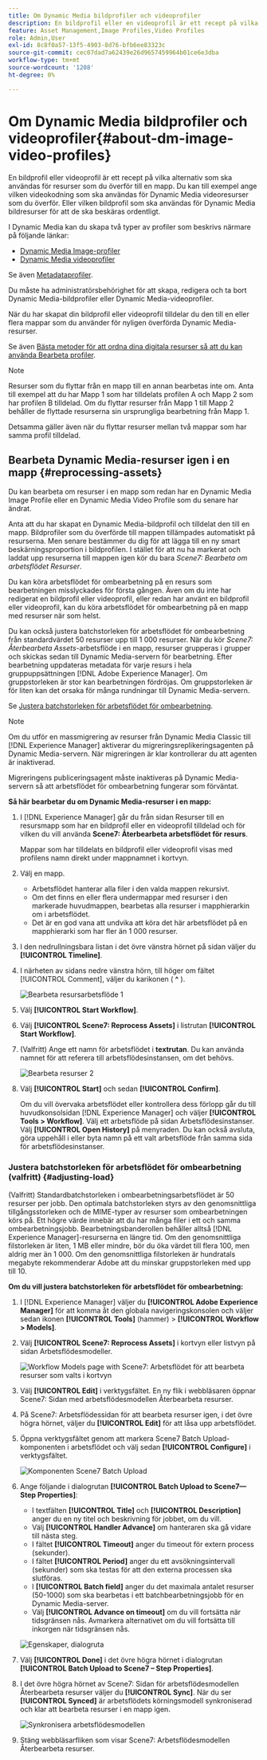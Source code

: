 ```yaml
---
title: Om Dynamic Media bildprofiler och videoprofiler
description: En bildprofil eller en videoprofil är ett recept på vilka alternativ som ska användas för resurser som du överför till en mapp. Du kan till exempel ange vilken videokodning som ska användas för Dynamic Media videoresurser som du överför. Eller vilken bildprofil som ska användas för Dynamic Media bildresurser för att de ska beskäras ordentligt.
feature: Asset Management,Image Profiles,Video Profiles
role: Admin,User
exl-id: 8c8f0a57-13f5-4903-8d76-bfb6ee83323c
source-git-commit: cec07dad7a62439e26d9657459964b01ce6e3dba
workflow-type: tm+mt
source-wordcount: '1208'
ht-degree: 0%

---
```


# Om Dynamic Media bildprofiler och videoprofiler{#about-dm-image-video-profiles}

En bildprofil eller videoprofil är ett recept på vilka alternativ som ska användas för resurser som du överför till en mapp. Du kan till exempel ange vilken videokodning som ska användas för Dynamic Media videoresurser som du överför. Eller vilken bildprofil som ska användas för Dynamic Media bildresurser för att de ska beskäras ordentligt.

I Dynamic Media kan du skapa två typer av profiler som beskrivs närmare på följande länkar:

* [Dynamic Media Image-profiler](/help/assets/dynamic-media/image-profiles.md)
* [Dynamic Media videoprofiler](/help/assets/dynamic-media/video-profiles.md)

Se även [Metadataprofiler](/help/assets/metadata-profiles.md).

Du måste ha administratörsbehörighet för att skapa, redigera och ta bort Dynamic Media-bildprofiler eller Dynamic Media-videoprofiler.

När du har skapat din bildprofil eller videoprofil tilldelar du den till en eller flera mappar som du använder för nyligen överförda Dynamic Media-resurser.

Se även [Bästa metoder för att ordna dina digitala resurser så att du kan använda Bearbeta profiler](/help/assets/organize-assets.md).


>[!NOTE]
>
>Resurser som du flyttar från en mapp till en annan bearbetas inte om. Anta till exempel att du har Mapp 1 som har tilldelats profilen A och Mapp 2 som har profilen B tilldelad. Om du flyttar resurser från Mapp 1 till Mapp 2 behåller de flyttade resurserna sin ursprungliga bearbetning från Mapp 1.
>
>Detsamma gäller även när du flyttar resurser mellan två mappar som har samma profil tilldelad.

## Bearbeta Dynamic Media-resurser igen i en mapp {#reprocessing-assets}

Du kan bearbeta om resurser i en mapp som redan har en Dynamic Media Image Profile eller en Dynamic Media Video Profile som du senare har ändrat.

Anta att du har skapat en Dynamic Media-bildprofil och tilldelat den till en mapp. Bildprofiler som du överförde till mappen tillämpades automatiskt på resurserna. Men senare bestämmer du dig för att lägga till en ny smart beskärningsproportion i bildprofilen. I stället för att nu ha markerat och laddat upp resurserna till mappen igen kör du bara *Scene7: Bearbeta om arbetsflödet Resurser*.

Du kan köra arbetsflödet för ombearbetning på en resurs som bearbetningen misslyckades för första gången. Även om du inte har redigerat en bildprofil eller videoprofil, eller redan har använt en bildprofil eller videoprofil, kan du köra arbetsflödet för ombearbetning på en mapp med resurser när som helst.

Du kan också justera batchstorleken för arbetsflödet för ombearbetning från standardvärdet 50 resurser upp till 1 000 resurser. När du kör _Scene7: Återbearbeta Assets_-arbetsflöde i en mapp, resurser grupperas i grupper och skickas sedan till Dynamic Media-servern för bearbetning. Efter bearbetning uppdateras metadata för varje resurs i hela gruppuppsättningen [!DNL Adobe Experience Manager]. Om gruppstorleken är stor kan bearbetningen fördröjas. Om gruppstorleken är för liten kan det orsaka för många rundningar till Dynamic Media-servern.

Se [Justera batchstorleken för arbetsflödet för ombearbetning](#adjusting-load).

>[!NOTE]
>
>Om du utför en massmigrering av resurser från Dynamic Media Classic till [!DNL Experience Manager] aktiverar du migreringsreplikeringsagenten på Dynamic Media-servern. När migreringen är klar kontrollerar du att agenten är inaktiverad.
>
>Migreringens publiceringsagent måste inaktiveras på Dynamic Media-servern så att arbetsflödet för ombearbetning fungerar som förväntat.

<!-- LEAVE IN PLACE, MAY BE USED IN THE FUTURE

Batch size is the number of assets that are amalgamated into a single IPS (Dynamic Media’s Image Production System) job. When you run the Scene7: Reprocess Assets workflow, the job is triggered on IPS. The number of IPS jobs that are triggered is based on the total number of assets in the folder, divided by the batch size. For example, suppose you had a folder with 150 assets and a batch size of 50. In this case, three IPS jobs are triggered. The assets are updated when the entire batch size (50 in our example) is processed in IPS. The job then moves onto the next IPS job and so on until complete. If you increase the batch size, you may notice a longer delay with assets getting updated. 

-->

**Så här bearbetar du om Dynamic Media-resurser i en mapp:**

1. I [!DNL Experience Manager] går du från sidan Resurser till en resursmapp som har en bildprofil eller en videoprofil tilldelad och för vilken du vill använda **Scene7: Återbearbeta arbetsflödet för resurs**.

   Mappar som har tilldelats en bildprofil eller videoprofil visas med profilens namn direkt under mappnamnet i kortvyn.

1. Välj en mapp.

   * Arbetsflödet hanterar alla filer i den valda mappen rekursivt.
   * Om det finns en eller flera undermappar med resurser i den markerade huvudmappen, bearbetas alla resurser i mapphierarkin om i arbetsflödet.
   * Det är en god vana att undvika att köra det här arbetsflödet på en mapphierarki som har fler än 1 000 resurser.

1. I den nedrullningsbara listan i det övre vänstra hörnet på sidan väljer du **[!UICONTROL Timeline]**.
1. I närheten av sidans nedre vänstra hörn, till höger om fältet [!UICONTROL Comment], väljer du karikonen ( **^** ).

   ![Bearbeta resursarbetsflöde 1](/help/assets/dynamic-media/assets/reprocess-assets1.png)

1. Välj **[!UICONTROL Start Workflow]**.
1. Välj **[!UICONTROL Scene7: Reprocess Assets]** i listrutan **[!UICONTROL Start Workflow]**.
1. (Valfritt) Ange ett namn för arbetsflödet i **textrutan**. Du kan använda namnet för att referera till arbetsflödesinstansen, om det behövs.

   ![Bearbeta resurser 2](/help/assets/dynamic-media/assets/reprocess-assets2.png)

1. Välj **[!UICONTROL Start]** och sedan **[!UICONTROL Confirm]**.

   Om du vill övervaka arbetsflödet eller kontrollera dess förlopp går du till huvudkonsolsidan [!DNL Experience Manager] och väljer **[!UICONTROL Tools > Workflow]**. Välj ett arbetsflöde på sidan Arbetsflödesinstanser. Välj **[!UICONTROL Open History]** på menyraden. Du kan också avsluta, göra uppehåll i eller byta namn på ett valt arbetsflöde från samma sida för arbetsflödesinstanser.

### Justera batchstorleken för arbetsflödet för ombearbetning (valfritt) {#adjusting-load}

(Valfritt) Standardbatchstorleken i ombearbetningsarbetsflödet är 50 resurser per jobb. Den optimala batchstorleken styrs av den genomsnittliga tillgångsstorleken och de MIME-typer av resurser som ombearbetningen körs på. Ett högre värde innebär att du har många filer i ett och samma ombearbetningsjobb. Bearbetningsbanderollen behåller alltså [!DNL Experience Manager]-resurserna en längre tid. Om den genomsnittliga filstorleken är liten, 1 MB eller mindre, bör du öka värdet till flera 100, men aldrig mer än 1 000. Om den genomsnittliga filstorleken är hundratals megabyte rekommenderar Adobe att du minskar gruppstorleken med upp till 10.

**Om du vill justera batchstorleken för arbetsflödet för ombearbetning:**

1. I [!DNL Experience Manager] väljer du **[!UICONTROL Adobe Experience Manager]** för att komma åt den globala navigeringskonsolen och väljer sedan ikonen **[!UICONTROL Tools]** (hammer) > **[!UICONTROL Workflow > Models]**.
1. Välj **[!UICONTROL Scene7: Reprocess Assets]** i kortvyn eller listvyn på sidan Arbetsflödesmodeller.

   ![Workflow Models page with Scene7: Arbetsflödet för att bearbeta resurser som valts i kortvyn](/help/assets/dynamic-media/assets/reprocess-assets7.png)

1. Välj **[!UICONTROL Edit]** i verktygsfältet. En ny flik i webbläsaren öppnar Scene7: Sidan med arbetsflödesmodellen Återbearbeta resurser.
1. På Scene7: Arbetsflödessidan för att bearbeta resurser igen, i det övre högra hörnet, väljer du **[!UICONTROL Edit]** för att låsa upp arbetsflödet.
1. Öppna verktygsfältet genom att markera Scene7 Batch Upload-komponenten i arbetsflödet och välj sedan **[!UICONTROL Configure]** i verktygsfältet.

   ![Komponenten Scene7 Batch Upload](/help/assets/dynamic-media/assets/reprocess-assets8.png)

1. Ange följande i dialogrutan **[!UICONTROL Batch Upload to Scene7—Step Properties]**:
   * I textfälten **[!UICONTROL Title]** och **[!UICONTROL Description]** anger du en ny titel och beskrivning för jobbet, om du vill.
   * Välj **[!UICONTROL Handler Advance]** om hanteraren ska gå vidare till nästa steg.
   * I fältet **[!UICONTROL Timeout]** anger du timeout för extern process (sekunder).
   * I fältet **[!UICONTROL Period]** anger du ett avsökningsintervall (sekunder) som ska testas för att den externa processen ska slutföras.
   * I **[!UICONTROL Batch field]** anger du det maximala antalet resurser (50-1000) som ska bearbetas i ett batchbearbetningsjobb för en Dynamic Media-server.
   * Välj **[!UICONTROL Advance on timeout]** om du vill fortsätta när tidsgränsen nås. Avmarkera alternativet om du vill fortsätta till inkorgen när tidsgränsen nås.

   ![Egenskaper, dialogruta](/help/assets/dynamic-media/assets/reprocess-assets3.png)

1. Välj **[!UICONTROL Done]** i det övre högra hörnet i dialogrutan **[!UICONTROL Batch Upload to Scene7 – Step Properties]**.

1. I det övre högra hörnet av Scene7: Sidan för arbetsflödesmodellen Återbearbeta resurser väljer du **[!UICONTROL Sync]**. När du ser **[!UICONTROL Synced]** är arbetsflödets körningsmodell synkroniserad och klar att bearbeta resurser i en mapp igen.

   ![Synkronisera arbetsflödesmodellen](/help/assets/dynamic-media/assets/reprocess-assets1.png)

1. Stäng webbläsarfliken som visar Scene7: Arbetsflödesmodellen Återbearbeta resurser.

<!-- MAY BE NEEDED IN THE FUTURE

1. Return to the browser tab that has the open Workflow Models page, then press **Esc** to exit the selection.
1. In the upper-left corner of the page, select **[!UICONTROL Adobe Experience Manager]** to access the global navigation console, then select the **[!UICONTROL Tools]** (hammer) icon > **[!UICONTROL General > CRXDE Lite]**.
1. In the folder tree on the left side of the CRXDE Lite page, navigate to the following location:

   `/conf/global/settings/workflow/models/scene7_reprocess_assets/jcr:content/flow/reprocess/metaData`

   ![CRXDE Lite](/help/security/assets/workflow-models9.png)

1. On the right side of the CRXDE Lite page, in the lower portion, enter the following name, type, and value in its respective field:
    * **[!UICONTROL Name]**: `reprocess-batch-size`
    * **[!UICONTROL Type]**: `Long`
    * **[!UICONTROL Value]**: enter a default value (50-1000) for the batch size
1. In the lower-right corner, select **[!UICONTROL Add]**. The new property appears as the following:

    ![Saving the new property](/help/security/assets/workflow-models10.png)

1. On the menu bar of the CRXDE Lite page, select **[!UICONTROL Save All]**.
1. In the upper-left corner of the page, select **[!UICONTROL CRXDE Lite]** to return to the main Experience Manager console
1. Repeat steps 1-7 to re-synchronize the new batch size to the Scene7: Reprocess Assets workflow model.

-->
